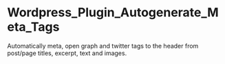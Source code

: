 # Wordpress_Plugin_Autogenerate_Meta_Tags
Automatically meta, open graph and twitter tags to the header from post/page titles, excerpt, text and images.
